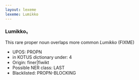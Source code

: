 ```yaml
---
layout: lexeme
lexeme: Lumikko
---
```


###  Lumikko₁

This rare proper noun overlaps more common *Lumikko* (FIXME)
* UPOS:  PROPN
* in KOTUS dictionary under:  4
* Origin:  finer|fiwikt
* Possible NER class:  LAST
* Blacklisted:  PROPN-BLOCKING

